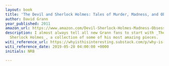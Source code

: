 ```yaml
---
layout: book
title: 'The Devil and Sherlock Holmes: Tales of Murder, Madness, and Obsession'
author: David Grann
year_published: 2011
amazon_url: https://www.amazon.com/Devil-Sherlock-Holmes-Madness-Obsession/dp/0307275906/ref=as_li_ss_tl?crid=1959RC8JOH4BG&keywords=devil+and+sherlock+holmes&qid=1575324893&s=books&sprefix=devil+and+sher,stripbooks,123&sr=1-1&linkCode=ll1&tag=noahbrierdotc-20&linkId=f53ad873ee59d356c711ffa4ef2aff15
description: I almost always tell all new Grann fans to start with _The Devil and
  Sherlock Holmes_, a collection of some of his most amazing pieces.
witi_reference_url: https://whyisthisinteresting.substack.com/p/why-is-this-interesting-the-david
witi_reference_date: 2019-05-28 04:00:00 +0000
initials: NRB

---
```

